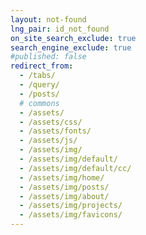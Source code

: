 ```yaml
---
layout: not-found
lng_pair: id_not_found
on_site_search_exclude: true
search_engine_exclude: true
#published: false
redirect_from:
  - /tabs/
  - /query/
  - /posts/
  # commons
  - /assets/
  - /assets/css/
  - /assets/fonts/
  - /assets/js/
  - /assets/img/
  - /assets/img/default/
  - /assets/img/default/cc/
  - /assets/img/home/
  - /assets/img/posts/
  - /assets/img/about/
  - /assets/img/projects/
  - /assets/img/favicons/
---
```

